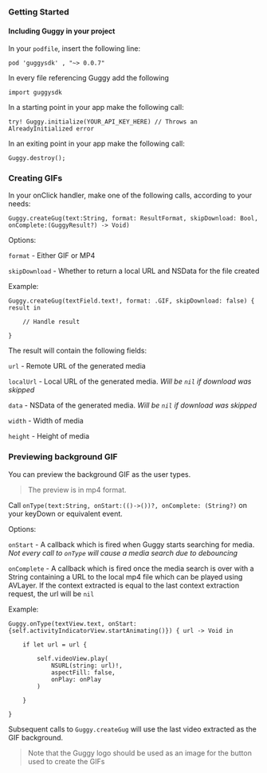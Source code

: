 ### Getting Started

#### Including Guggy in your project

In your `podfile`, insert the following line:
````
pod 'guggysdk' , "~> 0.0.7"
````

In every file referencing Guggy add the following

````
import guggysdk
````

In a starting point in your app make the following call:
````
try! Guggy.initialize(YOUR_API_KEY_HERE) // Throws an AlreadyInitialized error
````

In an exiting point in your app make the following call:

````
Guggy.destroy();
````

### Creating GIFs

In your onClick handler, make one of the following calls, according to your needs:

````
Guggy.createGug(text:String, format: ResultFormat, skipDownload: Bool, onComplete:(GuggyResult?) -> Void)
````

Options:

`format` - Either GIF or MP4

`skipDownload` - Whether to return a local URL and NSData for the file created

Example:
````
Guggy.createGug(textField.text!, format: .GIF, skipDownload: false) { result in

    // Handle result

}
````

The result will contain the following fields:

`url` - Remote URL of the generated media

`localUrl` - Local URL of the generated media. *Will be `nil` if download was skipped*

`data` - NSData of the generated media. *Will be `nil` if download was skipped*

`width` - Width of media

`height` - Height of media

### Previewing background GIF

You can preview the background GIF as the user types.

>The preview is in mp4 format.

Call `onType(text:String, onStart:(()->())?, onComplete: (String?)` on your keyDown or equivalent event.

Options:

`onStart` - A callback which is fired when Guggy starts searching for media. *Not every call to `onType` will cause a media search due to debouncing*

`onComplete` - A callback which is fired once the media search is over with a String containing a URL to the local mp4 file which can be played using AVLayer.
If the context extracted is equal to the last context extraction request, the url will be `nil`

Example:
````
Guggy.onType(textView.text, onStart: {self.activityIndicatorView.startAnimating()}) { url -> Void in

    if let url = url {

        self.videoView.play(
            NSURL(string: url)!,
            aspectFill: false,
            onPlay: onPlay
        )

    }

}
````

Subsequent calls to `Guggy.createGug` will use the last video extracted as the GIF background.

> Note that the Guggy logo should be used as an image for the button used to create the GIFs